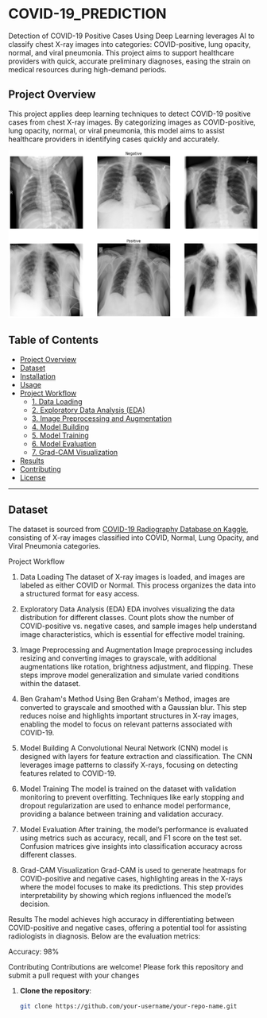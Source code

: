 # COVID-19_PREDICTION

Detection of COVID-19 Positive Cases Using Deep Learning leverages AI to classify chest X-ray images into categories: COVID-positive, lung opacity, normal, and viral pneumonia. This project aims to support healthcare providers with quick, accurate preliminary diagnoses, easing the strain on medical resources during high-demand periods.

## Project Overview

This project applies deep learning techniques to detect COVID-19 positive cases from chest X-ray images. By categorizing images as COVID-positive, lung opacity, normal, or viral pneumonia, this model aims to assist healthcare providers in identifying cases quickly and accurately.

![Sample X-Ray](https://github.com/1216-dev/COVID-19_PREDICTION/blob/main/download%20(3).png)

## Table of Contents

- [Project Overview](#project-overview)
- [Dataset](#dataset)
- [Installation](#installation)
- [Usage](#usage)
- [Project Workflow](#project-workflow)
  - [1. Data Loading](#1-data-loading)
  - [2. Exploratory Data Analysis (EDA)](#2-exploratory-data-analysis-eda)
  - [3. Image Preprocessing and Augmentation](#3-image-preprocessing-and-augmentation)
  - [4. Model Building](#4-model-building)
  - [5. Model Training](#5-model-training)
  - [6. Model Evaluation](#6-model-evaluation)
  - [7. Grad-CAM Visualization](#7-grad-cam-visualization)
- [Results](#results)
- [Contributing](#contributing)
- [License](#license)

---

## Dataset

The dataset is sourced from [COVID-19 Radiography Database on Kaggle](https://www.kaggle.com/tawsifurrahman/covid19-radiography-database), consisting of X-ray images classified into COVID, Normal, Lung Opacity, and Viral Pneumonia categories.

Project Workflow
1. Data Loading
The dataset of X-ray images is loaded, and images are labeled as either COVID or Normal. This process organizes the data into a structured format for easy access.

2. Exploratory Data Analysis (EDA)
EDA involves visualizing the data distribution for different classes. Count plots show the number of COVID-positive vs. negative cases, and sample images help understand image characteristics, which is essential for effective model training.

3. Image Preprocessing and Augmentation
Image preprocessing includes resizing and converting images to grayscale, with additional augmentations like rotation, brightness adjustment, and flipping. These steps improve model generalization and simulate varied conditions within the dataset.

4. Ben Graham's Method
Using Ben Graham's Method, images are converted to grayscale and smoothed with a Gaussian blur. This step reduces noise and highlights important structures in X-ray images, enabling the model to focus on relevant patterns associated with COVID-19.

5. Model Building
A Convolutional Neural Network (CNN) model is designed with layers for feature extraction and classification. The CNN leverages image patterns to classify X-rays, focusing on detecting features related to COVID-19.

6. Model Training
The model is trained on the dataset with validation monitoring to prevent overfitting. Techniques like early stopping and dropout regularization are used to enhance model performance, providing a balance between training and validation accuracy.

7. Model Evaluation
After training, the model’s performance is evaluated using metrics such as accuracy, recall, and F1 score on the test set. Confusion matrices give insights into classification accuracy across different classes.

8. Grad-CAM Visualization
Grad-CAM is used to generate heatmaps for COVID-positive and negative cases, highlighting areas in the X-rays where the model focuses to make its predictions. This step provides interpretability by showing which regions influenced the model’s decision.



Results
The model achieves high accuracy in differentiating between COVID-positive and negative cases, offering a potential tool for assisting radiologists in diagnosis. Below are the evaluation metrics:

Accuracy: 98%

Contributing
Contributions are welcome! Please fork this repository and submit a pull request with your changes


1. **Clone the repository**:
   ```bash
   git clone https://github.com/your-username/your-repo-name.git
